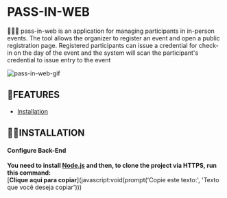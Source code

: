 # PASS-IN-WEB
🧑‍🚀🚀 pass-in-web is an application for managing participants in in-person events. The tool allows the organizer to register an event and open a public registration page. Registered participants can issue a credential for check-in on the day of the event and the system will scan the participant's credential to issue entry to the event


![pass-in-web-gif](https://github.com/devnestali/pass-in-web/assets/115426738/26743378-e43a-4f97-a9fa-006919836ca0)

## 📌**FEATURES**

  * [Installation](#installation)


## 👷‍♂️**INSTALLATION** <a name="installation"></a>

#### Configure Back-End
**You need to install <a href="https://nodejs.org/en/download/">Node.js</a> and then, to clone the project via HTTPS, run this command:** 
</br>
[**Clique aqui para copiar**](javascript:void(prompt('Copie este texto:', 'Texto que você deseja copiar')))
